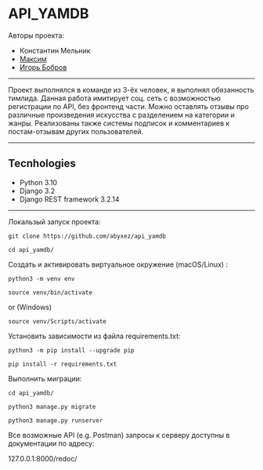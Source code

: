 # API_YAMDB

Авторы проекта:
- Константин Мельник 
- [Максим](https://github.com/BoomBot987)
- [Игорь Бобров](https://github.com/makaimura000)
***

Проект выполнялся в команде из 3-ёх человек, я выполнял обязанность тимлида. Данная работа имитирует соц. сеть с возможностью регистрации по API, без фронтенд части. Можно оставлять отзывы про различные произведения искусства с разделением на категории и жанры. Реализованы также системы подписок и комментариев к постам-отзывам других пользователей.

***

## Tecnhologies

- Python 3.10
- Django 3.2
- Django REST framework 3.2.14

***

Локальзый запуск проекта:
```
git clone https://github.com/abyxez/api_yamdb

cd api_yamdb/
```

Cоздать и активировать виртуальное окружение (macOS/Linux) : 
```
python3 -m venv env

source venv/bin/activate
```

or (Windows)
```
source venv/Scripts/activate
```

Установить зависимости из файла requirements.txt: 

```
python3 -m pip install --upgrade pip

pip install -r requirements.txt
```

Выполнить миграции: 
```
cd api_yamdb/

python3 manage.py migrate

python3 manage.py runserver
```

Все возможные API (e.g. Postman) запросы к серверу доступны в документации по адресу:

127.0.0.1:8000/redoc/
